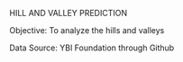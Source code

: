 
HILL AND VALLEY PREDICTION

Objective: To analyze the hills and valleys

Data Source: YBI Foundation through Github
